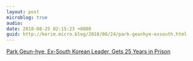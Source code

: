 ```yaml
---
layout: post
microblog: true
audio: 
date: 2018-08-25 02:15:23 +0800
guid: http://kerim.micro.blog/2018/08/24/park-geunhye-exsouth.html
---
```

[Park Geun-hye, Ex-South Korean Leader, Gets 25 Years in Prison](https://www.nytimes.com/2018/08/24/world/asia/park-geun-hye-sentenced-south-korea.html)
